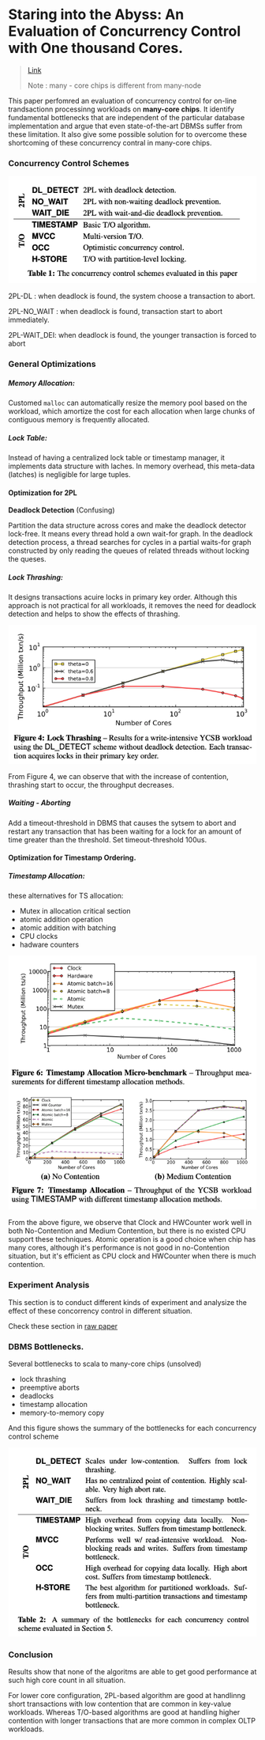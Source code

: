 # Staring into the Abyss: An Evaluation of Concurrency Control with One thousand Cores.

>[Link](https://15721.courses.cs.cmu.edu/spring2020/papers/02-inmemory/p209-yu.pdf)
>
>Note : many - core chips is different from many-node

This paper perfomred an evaluation of concurrency control for on-line trandsactionn processinng workloads on **many-core chips**. It identify fundamental bottlenecks that are independent of the particular database implementation and argue that even state-of-the-art DBMSs suffer from these limitation. It also give some possible solution for to overcome these shortcoming of these concurrency contral in many-core chips.



### Concurrency Control Schemes

![ConcurrencyControlSchemes](https://raw.githubusercontent.com/Zrealshadow/Intro2DB/main/assets/Abyss/ConcurrencyControlSchemes.png)

2PL-DL : when deadlock is found, the system choose a transaction to abort.

2PL-NO_WAIT : when deadlock is found, transaction start to abort immediately.

2PL-WAIT_DEI: when deadlock is found, the younger transaction is forced to abort





### General Optimizations

##### Memory Allocation:

Customed `malloc` can automatically resize the memory pool based on the workload, which amortize the cost for each allocation when large chunks of contiguous memory is frequently allocated.

##### Lock Table:

Instead of having a centralized lock table or timestamp manager, it implements data structure with laches. In memory overhead, this meta-data (latches) is negligible for large tuples.





#### Optimization for 2PL

**Deadlock Detection** (Confusing)

Partition the data structure across cores and make the deadlock detector lock-free. It means every thread hold a own wait-for graph. In the deadlock detection process, a thread searches for cycles in a partial waits-for graph constructed by only reading the queues of related threads without locking the queses.



##### Lock Thrashing:

It designs transactions acuire locks in primary key order. Although this approach is not practical for all workloads, it removes the need for deadlock detection and helps to show the effects of thrashing.

![LockThrashing](https://raw.githubusercontent.com/Zrealshadow/Intro2DB/main/assets/Abyss/LockThrashing.png)

From Figure 4, we can observe that with the increase of contention,  thrashing start to occur, the throughput decreases.



##### Waiting - Aborting

Add a timeout-threshold in DBMS that causes the sytsem to abort and restart any transaction that has been waiting for a lock for an amount of time greater than the threshold. Set timeout-threshold 100us.



#### Optimization for Timestamp Ordering.

##### Timestamp Allocation:

these alternatives for TS allocation:

- Mutex in allocation critical section
- atomic addition operation
- atomic addition with batching
- CPU clocks
- hadware counters

![TSbenchmark](https://raw.githubusercontent.com/Zrealshadow/Intro2DB/main/assets/Abyss/TSbenchmark.png)

From the above figure, we observe that Clock and HWCounter work well in both No-Contention and Medium Contention, but there is no existed CPU support these techniques. Atomic operation is a good choice when chip has many cores, although it's performance is not good in no-Contention situation, but it's efficient as CPU clock and HWCounter when there is much contention.





### Experiment Analysis

This section is to conduct different kinds of experiment and analysize the effect of these concorrency control in different situation.

Check these section in [raw paper](https://15721.courses.cs.cmu.edu/spring2020/papers/02-inmemory/p209-yu.pdf)





### DBMS Bottlenecks.

Several bottlenecks to scala to many-core chips (unsolved)

- lock thrashing
- preemptive aborts
- deadlocks
- timestamp allocation
- memory-to-memory copy

And this figure shows the summary of the bottlenecks for each concurrency control scheme

![Summary](https://raw.githubusercontent.com/Zrealshadow/Intro2DB/main/assets/Abyss/Summary.png)



### Conclusion

Results show that none of the algoritms are able to get good performance at such high core count in all situation.

For lower core configuration,  2PL-based algorithm are good at handlinng short transactions with low contention that are common in key-value workloads. Whereas T/O-based algorithms are good at handling higher contention with longer transactions that are more common in complex OLTP workloads.









